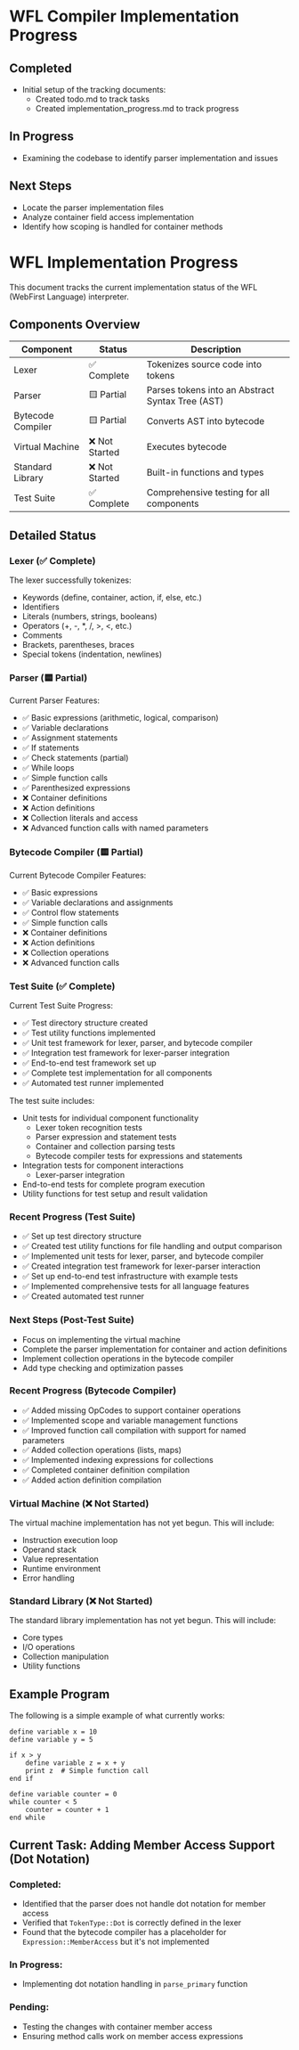 # WFL Compiler Implementation Progress

## Completed
- Initial setup of the tracking documents:
  - Created todo.md to track tasks
  - Created implementation_progress.md to track progress

## In Progress
- Examining the codebase to identify parser implementation and issues

## Next Steps
- Locate the parser implementation files
- Analyze container field access implementation
- Identify how scoping is handled for container methods

# WFL Implementation Progress

This document tracks the current implementation status of the WFL (WebFirst Language) interpreter.

## Components Overview

| Component | Status | Description |
|-----------|--------|-------------|
| Lexer | ✅ Complete | Tokenizes source code into tokens |
| Parser | 🟨 Partial | Parses tokens into an Abstract Syntax Tree (AST) |
| Bytecode Compiler | 🟨 Partial | Converts AST into bytecode |
| Virtual Machine | ❌ Not Started | Executes bytecode |
| Standard Library | ❌ Not Started | Built-in functions and types |
| Test Suite | ✅ Complete | Comprehensive testing for all components |

## Detailed Status

### Lexer (✅ Complete)
The lexer successfully tokenizes:
- Keywords (define, container, action, if, else, etc.)
- Identifiers
- Literals (numbers, strings, booleans)
- Operators (+, -, *, /, >, <, etc.)
- Comments
- Brackets, parentheses, braces
- Special tokens (indentation, newlines)

### Parser (🟨 Partial)
Current Parser Features:
- ✅ Basic expressions (arithmetic, logical, comparison)
- ✅ Variable declarations
- ✅ Assignment statements
- ✅ If statements
- ✅ Check statements (partial)
- ✅ While loops
- ✅ Simple function calls
- ✅ Parenthesized expressions
- ❌ Container definitions
- ❌ Action definitions
- ❌ Collection literals and access
- ❌ Advanced function calls with named parameters

### Bytecode Compiler (🟨 Partial)
Current Bytecode Compiler Features:
- ✅ Basic expressions
- ✅ Variable declarations and assignments
- ✅ Control flow statements
- ✅ Simple function calls
- ❌ Container definitions
- ❌ Action definitions
- ❌ Collection operations
- ❌ Advanced function calls

### Test Suite (✅ Complete)
Current Test Suite Progress:
- ✅ Test directory structure created
- ✅ Test utility functions implemented
- ✅ Unit test framework for lexer, parser, and bytecode compiler
- ✅ Integration test framework for lexer-parser integration
- ✅ End-to-end test framework set up
- ✅ Complete test implementation for all components
- ✅ Automated test runner implemented

The test suite includes:
- Unit tests for individual component functionality
  - Lexer token recognition tests
  - Parser expression and statement tests
  - Container and collection parsing tests
  - Bytecode compiler tests for expressions and statements
- Integration tests for component interactions
  - Lexer-parser integration
- End-to-end tests for complete program execution
- Utility functions for test setup and result validation

### Recent Progress (Test Suite)
- ✅ Set up test directory structure
- ✅ Created test utility functions for file handling and output comparison
- ✅ Implemented unit tests for lexer, parser, and bytecode compiler
- ✅ Created integration test framework for lexer-parser interaction
- ✅ Set up end-to-end test infrastructure with example tests
- ✅ Implemented comprehensive tests for all language features
- ✅ Created automated test runner

### Next Steps (Post-Test Suite)
- Focus on implementing the virtual machine
- Complete the parser implementation for container and action definitions
- Implement collection operations in the bytecode compiler
- Add type checking and optimization passes

### Recent Progress (Bytecode Compiler)
- ✅ Added missing OpCodes to support container operations
- ✅ Implemented scope and variable management functions
- ✅ Improved function call compilation with support for named parameters
- ✅ Added collection operations (lists, maps)
- ✅ Implemented indexing expressions for collections
- ✅ Completed container definition compilation
- ✅ Added action definition compilation

### Virtual Machine (❌ Not Started)
The virtual machine implementation has not yet begun. This will include:
- Instruction execution loop
- Operand stack
- Value representation
- Runtime environment
- Error handling

### Standard Library (❌ Not Started)
The standard library implementation has not yet begun. This will include:
- Core types
- I/O operations
- Collection manipulation
- Utility functions

## Example Program

The following is a simple example of what currently works:

```wfl
define variable x = 10
define variable y = 5

if x > y
    define variable z = x + y
    print z  # Simple function call
end if

define variable counter = 0
while counter < 5
    counter = counter + 1
end while
```

## Current Task: Adding Member Access Support (Dot Notation)

### Completed:
- Identified that the parser does not handle dot notation for member access
- Verified that `TokenType::Dot` is correctly defined in the lexer
- Found that the bytecode compiler has a placeholder for `Expression::MemberAccess` but it's not implemented

### In Progress:
- Implementing dot notation handling in `parse_primary` function

### Pending:
- Testing the changes with container member access
- Ensuring method calls work on member access expressions
